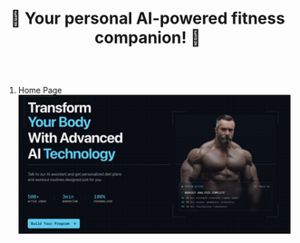 <h1 align="center">💪 Your personal AI-powered fitness companion! 🤖</h1>

<br><br>

1. Home Page <br>
   ![image alt](/public/poster.png)
